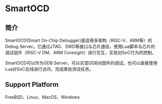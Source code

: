 # SmartOCD

## 简介

SmartOCD(Smart On-Chip Debugger)是适用多架构（RISC-V、ARM等）的Debug Server。它通过JTAG、SWD等接口与芯片通信，使用Lua脚本与芯片的调试组件（RISC-V DM、ARM Coresight）进行交互，实现对SoC行为的控制。

SmartOCD可以作为GDB Server，可以实现GDB对固件的调试。也可以直接使用Lua对SoC总线进行访问，完成某些测试任务。

## Support Platform

FreeBSD、Linux、MacOS、Windows
